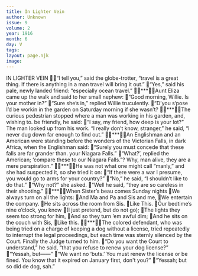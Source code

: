 ```yaml
---
title: In Lighter Vein
author: Unknown
issue: 9
volume: 2
year: 1916
month: 6
day: V
tags:
layout: page.njk
image:
---
```

IN LIGHTER VEIN “I tell you,” said the globe-trotter, “travel is a great thing. If there is anything in a man travel will bring it out.” “Yes,” said his pale, newly landed friend: “especially ocean travel.” ***Aunt Eliza came up the walk and said to her small nephew: “Good morning, Willie. Is your mother in?” “Sure she’s in,” replied Willie truculently. “D’you s‘pose I’d be workin in the garden on Saturday morning if she wasn’t? ***The curious pedestrian stopped where a man was working in his garden, and, wishing to. be friendly, he said: “I say, my friend, how deep is your lot?” The man looked up from his work. “I really don’t know, stranger,” he said, “I never dug down far enough to find out.” ***An Englishman and an American were standing before the wonders of the Victorian Falls, in dark Africa, when the Englishman said: “Surely you must concede that these falls are far grander than. your Niagara Falls.” “What?’, replied the American; ‘compare these to our Niagara Falls.”? Why, man alive, they are a mere perspiration.” ***He was not what one might call “manly,” and she had suspected it, so she tried it on: “If there were a war I presume, you would go to arms for your country?” “No,” he said, “I shouldn’t like to do that.” “Why not?” she asked. “Well he said, “they are so careless in their shooting.” ***When Sister’s beau comes Sunday nights We always turn on all the lights: And Ma and Pa and Sis and me, We entertain the company. He sits across the room from Sis. Like                       This. Our bedtime’s nine o’clock, you know (I just pretend, but do not go); The lights they seem too strong for him, And so they turn ’em awful dim; And he sits on the couch with Sis, Like this. ***The colored defendant, who was being tried on a charge of keeping a dog without a license, tried repeatedly to interrupt the legal proceedings, but each time was sternly silenced by the Court. Finally the Judge turned to him. “Do you want the Court to understand,” he said, “that you refuse to renew your dog license?” “Yessah, but——” “We want no ‘buts.’ You must renew the license or be fined. You know that it expired on January first, don't you?” “Yessah; but so did de dog, sah.” 
